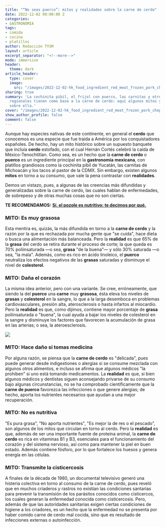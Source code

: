 ```yaml
---
title: "“No seas puerco”: mitos y realidades sobre la carne de cerdo"
date: 2022-12-02 00:00:00 Z
categories:
- GASTRONOMIA
tags:
- comida
- cocina
- platillos
author: Redacción TYSM
layout: article
excerpt_separator: "<!--more-->"
mode: immersive
header:
  theme: dark
article_header:
  type: cover
  image:
    src: "/images/2022-12-02-hk_food_ingredient_red_meat_frozen_pork_chop_raw_butt_steak_october_2021_ss2_012.jpeg"
sharing: true
summary: 'La cochinita pibil, el frijol con puerco, las carnitas y otros platillos
  regionales tienen como base a la carne de cerdo: aquí algunos mitos y realidades
  sobre ella.'
cover: "/images/2022-12-02-hk_food_ingredient_red_meat_frozen_pork_chop_raw_butt_steak_october_2021_ss2_012.jpeg"
show_author_profile: false
comment: false
---
```


Aunque hay especies nativas de este continente, en general el **cerdo** que conocemos es una especie que fue traída a América por los conquistadores españoles. De hecho, hay un mito histórico sobre un supuesto banquete que incluía **cerdo** estofado, con el cual Hernán Cortés celebró la caída de México-Tenochtitlan. Como sea, es un hecho que la **carne de cerdo** o **puerco** es un ingrediente principal en la **gastronomía** **mexicana**, con platillos grandiosos como la cochinita pibil de Yucatán, las carnitas de Michoacán y los tacos al pastor de la CDMX. Sin embargo, existen algunos **mitos** en torno a su consumo, que vale la pena contrastar con **realidades**.

Demos un vistazo, pues, a algunas de las creencias más difundidas y generalizadas sobre la carne de cerdo, las cuales hablan de enfermedades, de sobrepeso y de otras muchas cosas que no son ciertas.

**TE RECOMENDAMOS:** [**Sí, el pozole es nutritivo: te decimos por qué.**](https://blog.tonoysumariachi.com/gastronomia/2022/04/21/si-el-pozole-es-nutritivo-te-decimos-por-que.html)

### MITO: Es muy grasosa

Esta mentira es, quizás, la más difundida en torno a la **carne de cerdo** y la razón por la que es rechazada por mucha gente que "se cuida", hace dieta o busca una alimentación más balanceada. Pero la **realidad** es que 65% de la **grasa** del cerdo se retira durante el proceso de corte; la que queda es 70% poliinsaturada —o sea, **grasa** "de la buena"— y sólo 30% saturada —o sea, "la mala". Además, como es rico en ácido linoleico, el **puerco** neutraliza los efectos negativos de las **grasas** saturadas y disminuye el nivel de **colesterol**.

### MITO: Daña el corazón

La misma idea anterior, pero con una variante. Se cree, erróneamente, que siendo la del **puerco** una **carne** muy **grasosa**, ésta eleva los niveles de **grasas** y **colesterol** en la sangre, lo que a la larga desemboca en problemas cardiovasculares, presión alta, aterosclerosis o hasta infartos al miocardio. Pero la **realidad** es que, como dijimos, contiene mayor porcentaje de **grasa** poliinsaturada o "buena", la cual ayuda a bajar los niveles de colesterol en la sangre y disminuye los factores que favorecen la acumulación de grasa en las arterias; o sea, la ateroesclerosis.

![](https://upload.wikimedia.org/wikipedia/commons/thumb/c/c0/Pig_heads_in_a_market.jpg/1024px-Pig_heads_in_a_market.jpg)

### MITO: Hace daño si tomas medicina

Por alguna razón, se piensa que la **carne de cerdo** es "delicada", pues puede generar desde indigestiones o alergias si se consume mezclada con algunos otros alimentos, e incluso se afirma que algunos médicos "la prohíben" si uno está tomando medicamentos. La **realidad** es que, si bien algunos médicos y dentistas siguen aconsejando privarse de su consumo bajo algunas circunstancias, no se ha comprobado científicamente que la **carne de puerco** favorezca las infecciones o que genere alergias; de hecho, aporta los nutrientes necesarios que ayudan a una mejor recuperación.

### MITO: No es nutritiva

"Es pura grasa", "No aporta nutrientes", "Es mejor la de res o el pescado", son algunos de los mitos que circulan en torno al cerdo. Pero la **realidad** es que, además de ser una importante fuente de proteína animal, la **carne de cerdo** es rica en vitaminas B1 y B3, esenciales para el funcionamiento del corazón y del sistema nervioso, así como para mantener la piel en buen estado. Además contiene fósforo, por lo que fortalece los huesos y genera energía en las células.

### MITO: Transmite la cisticercosis

A finales de la década de 1980, un documental televisivo generó una histeria colectiva en torno al consumo de la carne de cerdo, pues reveló que en muchos criaderos y rastros no existían las condiciones santarias para prevenir la transmisión de los parásitos conocidos como cisticercos, los cuales generan la enfermedad conocida como cisticercosis. Pero, además de que las autoridades sanitarias exigen ciertas condiciones de higiene a los criadores, es un hecho que la enfermedad no se presenta por haber comido carne de cerdo mal cocida, sino que es resultado de infecciones externas o autoinfección.
